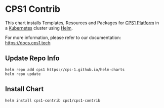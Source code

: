 # CPS1 Contrib

This chart installs Templates, Resources and Packages for [CPS1 Platform](https://cps1.tech) in a [Kubernetes](http://kubernetes.io/) cluster using [Helm](https://helm.sh/).

For more information, please refer to our documentation: https://docs.cps1.tech

## Update Repo Info

```
helm repo add cps1 https://cps-1.github.io/helm-charts
helm repo update
```

## Install Chart

```
helm install cps1-contrib cps1/cps1-contrib
```

